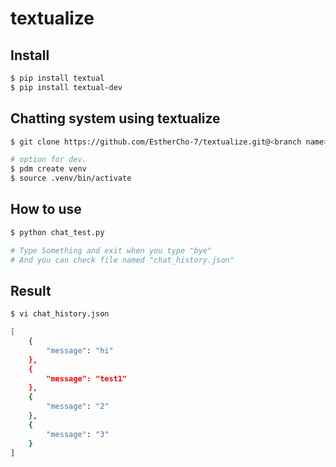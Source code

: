 # textualize


## Install
```bash
$ pip install textual
$ pip install textual-dev
```

## Chatting system using textualize
```bash
$ git clone https://github.com/EstherCho-7/textualize.git@<branch name>

# option for dev.
$ pdm create venv
$ source .venv/bin/activate
```

## How to use
```bash
$ python chat_test.py

# Type Something and exit when you type "bye"
# And you can check file named "chat_history.json"
```

## Result
```bash
$ vi chat_history.json

[
    {
        "message": "hi"
    },
    {
        "message": "test1"
    },
    {
        "message": "2"
    },
    {
        "message": "3"
    }
]
```
